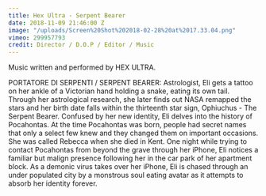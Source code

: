```yaml
---
title: Hex Ultra - Serpent Bearer
date: 2018-11-09 21:46:00 Z
image: "/uploads/Screen%20Shot%202018-02-28%20at%2017.33.04.png"
vimeo: 299957793
credit: Director / D.O.P / Editor / Music
---
```


Music written and performed by HEX ULTRA. 

PORTATORE DI SERPENTI / SERPENT BEARER: Astrologist, Eli gets a tattoo on her ankle of a Victorian hand holding a snake, eating its own tail. Through her astrological research, she later finds out NASA remapped the stars and her birth date falls within the thirteenth star sign, Ophiuchus - The Serpent Bearer. Confused by her new identity, Eli delves into the history of Pocahontas. At the time Pocahontas was born, people had secret names that only a select few knew and they changed them on important occasions. She was called Rebecca when she died in Kent. One night while trying to contact Pocahontas from beyond the grave through her iPhone, Eli notices a familiar but malign presence following her in the car park of her apartment block. As a demonic virus takes over her iPhone, Eli is chased through an under populated city by a monstrous soul eating avatar as it attempts to absorb her identity forever. 
